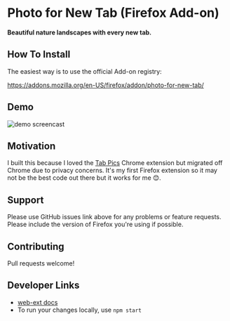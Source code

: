 # Photo for New Tab (Firefox Add-on)

**Beautiful nature landscapes with every new tab.**

## How To Install

The easiest way is to use the official Add-on registry:

https://addons.mozilla.org/en-US/firefox/addon/photo-for-new-tab/

## Demo

![demo screencast](./photo-tab-demo.gif)

## Motivation

I built this because I loved the [Tab Pics](http://tab.pics/) Chrome extension but migrated off Chrome due to privacy concerns. It's my first Firefox extension so it may not be the best code out there but it works for me 😊.

## Support

Please use GitHub issues link above for any problems or feature requests. Please include the version of Firefox you're using if possible.

## Contributing

Pull requests welcome!

## Developer Links

- [web-ext docs](https://developer.mozilla.org/en-US/docs/Mozilla/Add-ons/WebExtensions/Getting_started_with_web-ext)
- To run your changes locally, use `npm start`
